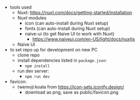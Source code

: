 - tools used
    - Nuxt: https://nuxt.com/docs/getting-started/installation
    - Nuxt modules
        - icon (can auto-install during Nuxt setup)
        - fonts (can auto-install during Nuxt setup)
        - naive-ui (to get Naive UI to work with Nuxt)
            - https://www.naiveui.com/en-US/light/docs/nuxtjs
    - Naive UI
- to set repo up for development on new PC
    - clone repo
    - install dependencies listed in `package.json`:
        - `npm install`
    - run dev server:
        - `npm run dev`
- favicon:
    - twemoji:koala from https://icon-sets.iconify.design/
        - download as png, save as public/favicon.png